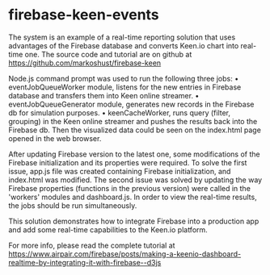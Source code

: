 # firebase-keen-events

The system is an example of a real-time reporting solution that uses advantages of the Firebase database and converts Keen.io chart into real-time one.
The source code and tutorial are on github at https://github.com/markoshust/firebase-keen
 
Node.js command prompt was used to run the following three jobs:
•	eventJobQueueWorker module, listens for the new entries in Firebase database and transfers them into Keen online streamer.
•	eventJobQueueGenerator module, generates new records in the Firebase db for simulation purposes.
•	keenCacheWorker, runs query (filter, grouping) in the Keen online streamer and pushes the results back into the Firebase db. 
Then the visualized data could be seen on the index.html page opened in the web browser.
 
After updating Firebase version to the latest one, some modifications of the Firebase initialization and its properties were required.
To solve the first issue, app.js file was created containing Firebase initialization, and index.html was modified.
The second issue was solved by updating the way Firebase properties (functions in the previous version) were called in the 'workers' modules and dashboard.js. 
In order to view the real-time results, the jobs should be run simultaneously.
 
This solution demonstrates how to integrate Firebase into a production app and add some real-time capabilities to the Keen.io platform.

For more info, please read the complete tutorial at https://www.airpair.com/firebase/posts/making-a-keenio-dashboard-realtime-by-integrating-it-with-firebase--d3js


